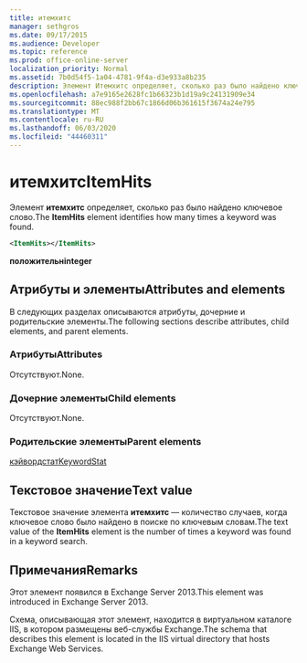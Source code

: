 ```yaml
---
title: итемхитс
manager: sethgros
ms.date: 09/17/2015
ms.audience: Developer
ms.topic: reference
ms.prod: office-online-server
localization_priority: Normal
ms.assetid: 7b0d54f5-1a04-4781-9f4a-d3e933a8b235
description: Элемент Итемхитс определяет, сколько раз было найдено ключевое слово.
ms.openlocfilehash: a7e9165e2628fc1b66323b1d19a9c24131909e34
ms.sourcegitcommit: 88ec988f2bb67c1866d06b361615f3674a24e795
ms.translationtype: MT
ms.contentlocale: ru-RU
ms.lasthandoff: 06/03/2020
ms.locfileid: "44460311"
---
```

# <a name="itemhits"></a><span data-ttu-id="359fb-103">итемхитс</span><span class="sxs-lookup"><span data-stu-id="359fb-103">ItemHits</span></span>

<span data-ttu-id="359fb-104">Элемент **итемхитс** определяет, сколько раз было найдено ключевое слово.</span><span class="sxs-lookup"><span data-stu-id="359fb-104">The **ItemHits** element identifies how many times a keyword was found.</span></span> 
  
```XML
<ItemHits></ItemHits>
```

 <span data-ttu-id="359fb-105">**положительн**</span><span class="sxs-lookup"><span data-stu-id="359fb-105">**integer**</span></span>
## <a name="attributes-and-elements"></a><span data-ttu-id="359fb-106">Атрибуты и элементы</span><span class="sxs-lookup"><span data-stu-id="359fb-106">Attributes and elements</span></span>

<span data-ttu-id="359fb-107">В следующих разделах описываются атрибуты, дочерние и родительские элементы.</span><span class="sxs-lookup"><span data-stu-id="359fb-107">The following sections describe attributes, child elements, and parent elements.</span></span>
  
### <a name="attributes"></a><span data-ttu-id="359fb-108">Атрибуты</span><span class="sxs-lookup"><span data-stu-id="359fb-108">Attributes</span></span>

<span data-ttu-id="359fb-109">Отсутствуют.</span><span class="sxs-lookup"><span data-stu-id="359fb-109">None.</span></span>
  
### <a name="child-elements"></a><span data-ttu-id="359fb-110">Дочерние элементы</span><span class="sxs-lookup"><span data-stu-id="359fb-110">Child elements</span></span>

<span data-ttu-id="359fb-111">Отсутствуют.</span><span class="sxs-lookup"><span data-stu-id="359fb-111">None.</span></span>
  
### <a name="parent-elements"></a><span data-ttu-id="359fb-112">Родительские элементы</span><span class="sxs-lookup"><span data-stu-id="359fb-112">Parent elements</span></span>

[<span data-ttu-id="359fb-113">кэйвордстат</span><span class="sxs-lookup"><span data-stu-id="359fb-113">KeywordStat</span></span>](keywordstat.md)
  
## <a name="text-value"></a><span data-ttu-id="359fb-114">Текстовое значение</span><span class="sxs-lookup"><span data-stu-id="359fb-114">Text value</span></span>

<span data-ttu-id="359fb-115">Текстовое значение элемента **итемхитс** — количество случаев, когда ключевое слово было найдено в поиске по ключевым словам.</span><span class="sxs-lookup"><span data-stu-id="359fb-115">The text value of the **ItemHits** element is the number of times a keyword was found in a keyword search.</span></span> 
  
## <a name="remarks"></a><span data-ttu-id="359fb-116">Примечания</span><span class="sxs-lookup"><span data-stu-id="359fb-116">Remarks</span></span>

<span data-ttu-id="359fb-117">Этот элемент появился в Exchange Server 2013.</span><span class="sxs-lookup"><span data-stu-id="359fb-117">This element was introduced in Exchange Server 2013.</span></span>
  
<span data-ttu-id="359fb-118">Схема, описывающая этот элемент, находится в виртуальном каталоге IIS, в котором размещены веб-службы Exchange.</span><span class="sxs-lookup"><span data-stu-id="359fb-118">The schema that describes this element is located in the IIS virtual directory that hosts Exchange Web Services.</span></span>
  

